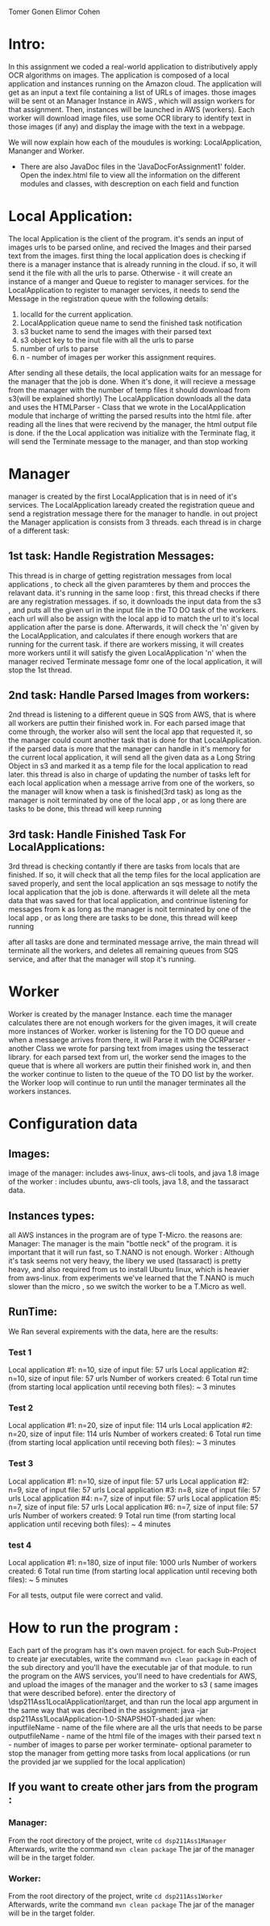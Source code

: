 Tomer Gonen
Elimor Cohen

# Intro:

In this assignment we coded a real-world application to distributively apply OCR algorithms on images.
The application is composed of a local application and instances running on the Amazon cloud.
The application will get as an input a text file containing a list of URLs of images. those images will be sent ot an Manager Instance in AWS , which will assign workers for that assignment.
Then, instances will be launched in AWS (workers). Each worker will download image files, use some OCR library to identify text in those images (if any) and display the image with the text in a webpage.

We will now explain how each of the moudules is working: LocalApplication, Mananger and Worker.

- There are also JavaDoc files in the 'JavaDocForAssignment1' folder. Open the index.html file to view all the information on the different modules and classes, with descreption on each field and function

# Local Application:

The local Application is the client of the program. it's sends an input of images urls to be parsed online, and recived the Images and their parsed text from the images.
first thing the local application does is checking if there is a manager instance that is already running in the cloud. if so, it will send it the file with all the urls to parse.
Otherwise - it will create an instance of a manger and Queue to register to manager services. for the LocalApplication to register to manager services, it needs to send the Message in the registration queue with the following details:

1. localId for the current application.
2. LocalApplication queue name to send the finished task notification
3. s3 bucket name to send the images with their parsed text
4. s3 object key to the inut file with all the urls to parse
5. number of urls to parse
6. n - number of images per worker this assignment requires.

After sending all these details, the local application waits for an message for the manager that the job is done.
When it's done, it will recieve a message from the manager with the number of temp files it should download from s3(will be explained shortly)
The LocalApplication downloads all the data and uses the HTMLParser - Class that we wrote in the LocalApplication module that incharge of writting the parsed results into the html file.
after reading all the lines that were recivend by the manager, the html output file is done. if the the Local application was initialize with the Terminate flag, it will send the Terminate message to the manager, and than stop working

# Manager

manager is created by the first LocalApplication that is in need of it's services. The LocalApplication laready created the registration queue and send a registration message there for the manager to handle.
in out project the Manager application is consists from 3 threads. each thread is in charge of a different task:

## 1st task: Handle Registration Messages:

This thread is in charge of getting registration messages from local applications , to check all the given paramteres by them and procces the relavant data.
it's running in the same loop :
first, this thread checks if there are any registration messages. if so, it downloads the input data from the s3 , and puts all the given url in the input file in the TO DO task of the workers.
each url will also be assign with the local app id to match the url to it's local application after the parse is done.
Afterwards, it will check the 'n' given by the LocalApplication, and calculates if there enough workers that are running for the current task.
if there are workers missing, it will creates more workers until it will satisfy the given LocalApplication 'n'
when the manager recived Terminate message fomr one of the local application, it will stop the 1st thread.

## 2nd task: Handle Parsed Images from workers:

2nd thread is listening to a different queue in SQS from AWS, that is where all workers are puttin their finished work in.
For each parsed image that come through, the worker also will sent the local app that requested it, so the manager could count another task that is done for that LocalApplication.
if the parsed data is more that the manager can handle in it's memory for the current local application,
it will send all the given data as a Long String Object in s3 and marked it as a temp file for the local application to read later.
this thread is also in charge of updating the number of tasks left for each local application when a message arrive from one of the workers,
so the manager will know when a task is finished(3rd task)
as long as the manager is noit terminated by one of the local app , or as long there are tasks to be done, this thread will keep running

## 3rd task: Handle Finished Task For LocalApplications:

3rd thread is checking contantly if there are tasks from locals that are finished.
If so, it will check that all the temp files for the local application are saved properly, and sent the local application an sqs message to notify the local application that the job is done.
afterwards it will delete all the meta data that was saved for that local application, and contrinue listening for messages from k
as long as the manager is noit terminated by one of the local app , or as long there are tasks to be done, this thread will keep running

after all tasks are done and terminated message arrive, the main thread will terminate all the workers, and deletes all remaining queues from SQS service, and after that the manager will stop it's running.

# Worker

Worker is created by the manager Instance. each time the manager calculates there are not enough workers for the given images, it will create more instances of Worker.
worker is listening for the TO DO queue and when a messaege arrives from there, it will Parse it with the OCRParser - another Class we wrote for parsing text from images using the tesseract library.
for each parsed text from url, the worker send the images to the queue that is where all workers are puttin their finished work in, and then the worker continue to listen to the queue of the TO DO list by the worker.
the Worker loop will continue to run until the manager terminates all the workers instances.

# Configuration data

## Images:

image of the manager: includes aws-linux, aws-cli tools, and java 1.8
image of the worker : includes ubuntu, aws-cli tools, java 1.8, and the tassaract data.

## Instances types:

all AWS instances in the program are of type T-Micro. the reasons are:
Manager: The manager is the main "bottle neck" of the program. it is important that it will run fast, so T.NANO is not enough.
Worker : Although it's task seems not very heavy, the libery we used (tassaract) is pretty heavy, and also required from us to install Ubuntu linux, which is heavier from aws-linux.
from experiments we've learned that the T.NANO is much slower than the micro , so we switch the worker to be a T.Micro as well.

## RunTime:

We Ran several expirements with the data, here are the results:

### Test 1

Local application #1: n=10, size of input file: 57 urls
Local application #2: n=10, size of input file: 57 urls
Number of workers created: 6
Total run time (from starting local application until receving both files): ~ 3 minutes

### Test 2

Local application #1: n=20, size of input file: 114 urls
Local application #2: n=20, size of input file: 114 urls
Number of workers created: 6
Total run time (from starting local application until receving both files): ~ 3 minutes

### Test 3

Local application #1: n=10, size of input file: 57 urls
Local application #2: n=9, size of input file: 57 urls
Local application #3: n=8, size of input file: 57 urls
Local application #4: n=7, size of input file: 57 urls
Local application #5: n=7, size of input file: 57 urls
Local application #6: n=7, size of input file: 57 urls
Number of workers created: 9
Total run time (from starting local application until receving both files): ~ 4 minutes

### test 4

Local application #1: n=180, size of input file: 1000 urls
Number of workers created: 6
Total run time (from starting local application until receving both files): ~ 5 minutes

For all tests, output file were correct and valid.

# How to run the program :

Each part of the program has it's own maven project. for each Sub-Project to create jar executables,
write the command `mvn clean package` in each of the sub directory and you'll have the executable
jar of that module. to run the program on the AWS services, you'll need to have credentials for AWS,
and upload the images of the manager and the worker to s3 ( same images that were described before).
enter the directory of \dsp211Ass1LocalApplication\target,
and than run the local app argument in the same way that was decribed in the assignment:
java -jar dsp211Ass1LocalApplication-1.0-SNAPSHOT-shaded.jar <inputFileName> <outputFileName> <n> <terminate>
when:
inputfileName - name of the file where are all the urls that needs to be parse
outputfileName - name of the html file of the images with their parsed text
n - number of images to parse per worker
terminate- optional parameter to stop the manager from getting more tasks from local applications
(or run the provided jar we supplied for the local application)

## If you want to create other jars from the program :

### Manager:

From the root directory of the project, write
`cd dsp211Ass1Manager`
Afterwards, write the command
`mvn clean package`
The jar of the manager will be in the target folder.

### Worker:

From the root directory of the project, write
`cd dsp211Ass1Worker`
Afterwards, write the command
`mvn clean package`
The jar of the manager will be in the target folder.
